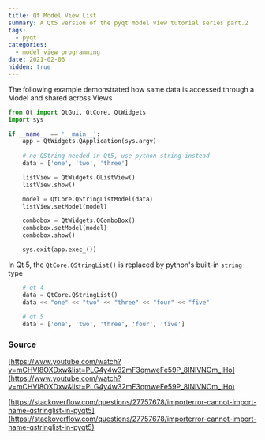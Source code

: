```yaml
---
title: Qt Model View List
summary: A Qt5 version of the pyqt model view tutorial series part.2
tags:
  - pyqt
categories:
  - model view programming
date: 2021-02-06
hidden: true
---
```


The following example demonstrated how same data is accessed through a Model
and shared across Views

```python
from Qt import QtGui, QtCore, QtWidgets
import sys

if __name__ == '__main__':
    app = QtWidgets.QApplication(sys.argv)
    
    # no QString needed in Qt5, use python string instead
    data = ['one', 'two', 'three']

    listView = QtWidgets.QListView()
    listView.show()

    model = QtCore.QStringListModel(data)
    listView.setModel(model)

    combobox = QtWidgets.QComboBox()
    combobox.setModel(model)
    combobox.show()

    sys.exit(app.exec_())
```

In Qt 5, the `QtCore.QStringList()` is replaced by python's built-in `string` type

```python
    # qt 4
    data = QtCore.QStringList()
    data << "one" << "two" << "three" << "four" << "five"
    
    # qt 5
    data = ['one', 'two', 'three', 'four', 'five']
```

### Source

[https://www.youtube.com/watch?v=mCHVI8OXDxw&list=PLG4y4w32mF3qmweFe59P_8INlVNOm_IHo](https://www.youtube.com/watch?v=mCHVI8OXDxw&list=PLG4y4w32mF3qmweFe59P_8INlVNOm_IHo)

[https://stackoverflow.com/questions/27757678/importerror-cannot-import-name-qstringlist-in-pyqt5](https://stackoverflow.com/questions/27757678/importerror-cannot-import-name-qstringlist-in-pyqt5)